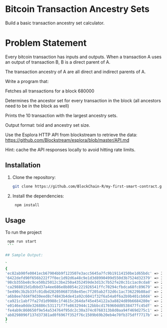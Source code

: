 # Bitcoin Transaction Ancestry Sets

Build a basic transaction ancestry set calculator.

# Problem Statement

Every bitcoin transaction has inputs and outputs. When a transaction A uses an output of transaction B, B is a direct parent of A.

The transaction ancestry of A are all direct and indirect parents of A.



Write a program that:

Fetches all transactions for a block 680000

Determines the ancestor set for every transaction in the block (all ancestors need to be in the block as well)

Prints the 10 transaction with the largest ancestry sets.



Output format: txid and ancestry set size.

Use the Esplora HTTP API from blockstream to retrieve the data: https://github.com/Blockstream/esplora/blob/master/API.md

Hint: cache the API responses locally to avoid hitting rate limits.


## Installation

1. Clone the repository:

   ```sh
   git clone https://github.com/BlockChain-R/my-first-smart-contract.git
   ```
2. Install the dependencies:

   ```sh
    npm install
    ```


## Usage

To run the project

   ```sh
    npm run start
    ```

## Sample Output:

`
{
  'ec82ab90fe0041ecb67904bb9f123507e3acc5645a7fc9b19114150be1d65bdc' => 3,
  '6422defd90f656b222f7f0ec1d92d6a48c9e1d3d8990499d550d3b7524d32379' => 3,
  '98cb355be8c9ce50b25012c3be250a4352459de3d13c7b52fe20c31c1ac0cda8' => 2,
  'ca2988815d1dbbd37a4ee686e8b8054c221926541ffc70294cfbdca68fc89679' => 2,
  '5e490c3b2b33fc01dbd282050687358e45ec7f205ab2f32d6c1ac736229b88ad' => 2,
  'a6b8ee7dd4f9d30eed8cf4843b4de41a92c6041f32f6a54a0f6a2b9b401cb0d4' => 2,
  'ca921c1abf7fa27d1d9988c1f4615c264daf45e454122a3a8824d89b6684280e' => 2,
  'e0146ea0dde326886c531171f7fe8632944c12bbbcd176960dd0538477fc45df' => 2,
  'fe4ab9c860650f9e54a534764f95dc2c30a374c0768313b8d0aa94f469d275c1' => 2,
  'ab8298096f137d37381ad0f6967f352f76c1509b69b20eb4e70fb375dff7717b' => 2
}
`